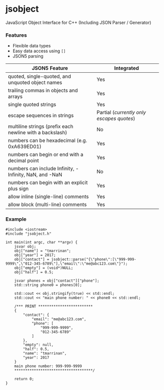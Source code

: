 # jsobject
JavaScript Object Interface for C++ (Including JSON Parser / Generator)

### Features
* Flexible data types
* Easy data access using `[]`
* JSON5 parsing

| JSON5 Feature                                            | Integrated                                |
|----------------------------------------------------------|-------------------------------------------|
| quoted, single-quoted, and unquoted object names         | Yes                                       |
| trailing commas in objects and arrays                    | Yes                                       |
| single quoted strings                                    | Yes                                       |
| escape sequences in strings                              | Partial (*currently only escapes quotes*) |
| multiline strings (prefix each newline with a backslash) | No                                        |
| numbers can be hexadecimal (e.g. 0xA639ED01)             | Yes                                       |
| numbers can begin or end with a decimal point            | Yes                                       |
| numbers can include Infinity, -Infinity, NaN, and -NaN   | No                                        |
| numbers can begin with an explicit plus sign             | Yes                                       |
| allow inline (single-line) comments                      | Yes                                       |
| allow block (multi-line) comments                        | Yes                                       |

### Example
```
#include <iostream>
#include "jsobject.h"

int main(int argc, char **argv) {
    jsvar obj;
    obj["name"] = "tmarrinan";
    obj["year"] = 2017;
    obj["contact"] = jsobject::parse("{\"phone\":[\"999-999-9999\",\"012-345-6789\"],\"email\":\"me@abc123.com\"}");
    obj["empty"] = (void*)NULL;
    obj["half"] = 0.5;

    jsvar phones = obj["contact"]["phone"];
    std::string phone0 = phones[0];

    std::cout << obj.stringify(true) << std::endl;
    std::cout << "main phone number: " << phone0 << std::endl;

    /*** PRINT *************************
    {
        "contact": {
            "email": "me@abc123.com",
            "phone": [
                "999-999-9999",
                "012-345-6789"
            ]
        },
        "empty": null,
        "half": 0.5,
        "name": "tmarrinan",
        "year": 2017
    }
    main phone number: 999-999-9999
    ************************************/

    return 0;
}
```
